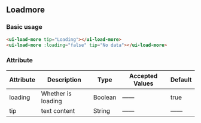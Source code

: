 ## Loadmore

### Basic usage

```html
<ui-load-more tip="Loading"></ui-load-more>
<ui-load-more :loading="false" tip="No data"></ui-load-more>
```

### Attribute

| Attribute      | Description    | Type      | Accepted Values        | Default   |
|---------- |-------- |---------- |------------ |-------- |
|loading | Whether is loading |Boolean |——|true |
|tip | text content |String |——|—— |